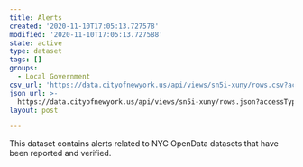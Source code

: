 ```yaml
---
title: Alerts
created: '2020-11-10T17:05:13.727578'
modified: '2020-11-10T17:05:13.727588'
state: active
type: dataset
tags: []
groups:
  - Local Government
csv_url: 'https://data.cityofnewyork.us/api/views/sn5i-xuny/rows.csv?accessType=DOWNLOAD'
json_url: >-
  https://data.cityofnewyork.us/api/views/sn5i-xuny/rows.json?accessType=DOWNLOAD
layout: post

---
```

This dataset contains alerts related to NYC OpenData datasets that have been reported and verified.
